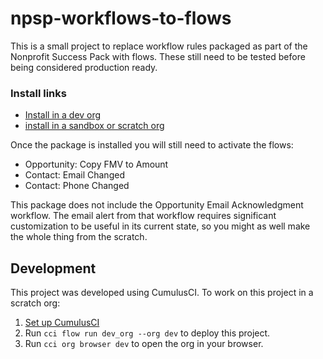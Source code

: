 # npsp-workflows-to-flows

This is a small project to replace workflow rules packaged as part of the Nonprofit Success Pack with flows. These still need to be tested before being considered production ready. 

### Install links
- [Install in a dev org](https://login.salesforce.com/packaging/installPackage.apexp?p0=04tbm000000CXoD)
- [install in a sandbox or scratch org](https://test.salesforce.com/packaging/installPackage.apexp?p0=04tbm000000CXoD)

Once the package is installed you will still need to activate the flows:
- Opportunity: Copy FMV to Amount
- Contact: Email Changed
- Contact: Phone Changed

This package does not include the Opportunity Email Acknowledgment workflow. The email alert from that workflow requires significant customization to be useful in its current state, so you might as well make the whole thing from the scratch. 

## Development

This project was developed using CumulusCI. To work on this project in a scratch org:

1. [Set up CumulusCI](https://cumulusci.readthedocs.io/en/latest/tutorial.html)
2. Run `cci flow run dev_org --org dev` to deploy this project.
3. Run `cci org browser dev` to open the org in your browser.

